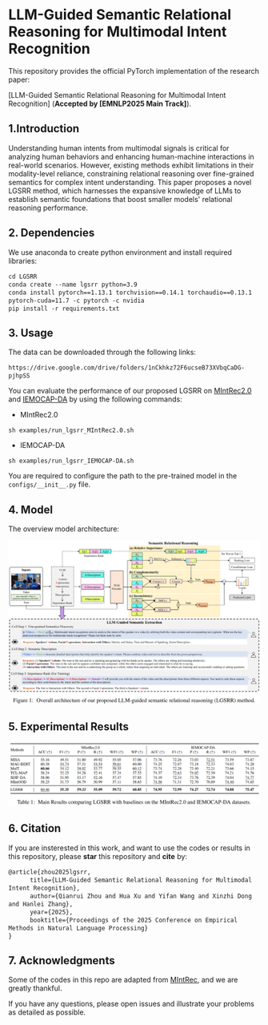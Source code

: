 # LLM-Guided Semantic Relational Reasoning for Multimodal Intent Recognition

This repository provides the official PyTorch implementation of the research paper:

 [LLM-Guided Semantic Relational Reasoning for Multimodal Intent Recognition] (**Accepted by [EMNLP2025 Main Track]**). 

## 1.Introduction

Understanding human intents from multimodal signals is critical for analyzing human behaviors and enhancing human-machine interactions in real-world scenarios. However, existing methods exhibit limitations in their modality-level reliance, constraining relational reasoning over fine-grained semantics for complex intent understanding. This paper proposes a novel LGSRR method, which harnesses the expansive knowledge of LLMs to establish semantic foundations that boost smaller models' relational reasoning performance.

## 2. Dependencies 

We use anaconda to create python environment and install required libraries:

```
cd LGSRR
conda create --name lgsrr python=3.9
conda install pytorch==1.13.1 torchvision==0.14.1 torchaudio==0.13.1 pytorch-cuda=11.7 -c pytorch -c nvidia
pip install -r requirements.txt
```

## 3. Usage

The data can be downloaded through the following links:

```
https://drive.google.com/drive/folders/1nCkhkz72F6ucseB73XVbqCaDG-pjhpSS
```

You can evaluate the performance of our proposed LGSRR on [MIntRec2.0](https://proceedings.iclr.cc/paper_files/paper/2024/file/ca97c1a8c52889c49e16497912244c3b-Paper-Conference.pdf) and [IEMOCAP-DA](https://aclanthology.org/2020.acl-main.402.pdf) by using the following commands:

- MIntRec2.0

```
sh examples/run_lgsrr_MIntRec2.0.sh
```

- IEMOCAP-DA

```
sh examples/run_lgsrr_IEMOCAP-DA.sh
```

You are required to configure the path to the pre-trained model in the `configs/__init__.py` file.

## 4. Model

The overview model architecture:

![LGSRR](figs/LGSRR.png)


## 5. Experimental Results

![Experimental_Results](figs/Experimental_Results.png)

## 6. Citation

If you are insterested in this work, and want to use the codes or results in this repository, please **star** this repository and **cite** by:

```
@article{zhou2025lgsrr,
      title={LLM-Guided Semantic Relational Reasoning for Multimodal Intent Recognition}, 
      author={Qianrui Zhou and Hua Xu and Yifan Wang and Xinzhi Dong and Hanlei Zhang},
      year={2025},
      booktitle={Proceedings of the 2025 Conference on Empirical Methods in Natural Language Processing}
}
```

## 7. Acknowledgments

Some of the codes in this repo are adapted from [MIntRec](https://github.com/thuiar/MIntRec/tree/main), and we are greatly thankful.

If you have any questions, please open issues and illustrate your problems as detailed as possible.



